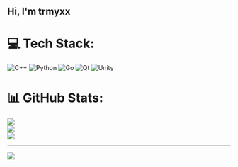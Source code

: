 ## Hi, I'm trmyxx

# 💻 Tech Stack:
![C++](https://img.shields.io/badge/c++-%2300599C.svg?style=for-the-badge&logo=c%2B%2B&logoColor=white) ![Python](https://img.shields.io/badge/python-3670A0?style=for-the-badge&logo=python&logoColor=ffdd54) ![Go](https://img.shields.io/badge/go-%2300ADD8.svg?style=for-the-badge&logo=go&logoColor=white) ![Qt](https://img.shields.io/badge/Qt-%23217346.svg?style=for-the-badge&logo=Qt&logoColor=white) ![Unity](https://img.shields.io/badge/unity-%23000000.svg?style=for-the-badge&logo=unity&logoColor=white)
# 📊 GitHub Stats:
![](https://github-readme-stats.vercel.app/api?username=trmyxx&theme=dark&hide_border=false&include_all_commits=false&count_private=false)<br/>
![](https://nirzak-streak-stats.vercel.app/?user=trmyxx&theme=dark&hide_border=false)<br/>
![](https://github-readme-stats.vercel.app/api/top-langs/?username=trmyxx&theme=dark&hide_border=false&include_all_commits=false&count_private=false&layout=compact)

---
[![](https://visitcount.itsvg.in/api?id=trmyxx&icon=0&color=0)](https://visitcount.itsvg.in)

